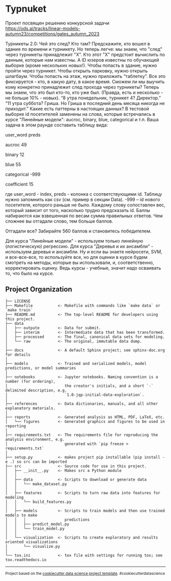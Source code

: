 Typnuket
==============================
Проект посвящен решению конкурсной задачи https://ods.ai/tracks/linear-models-autumn23/competitions/gates_autumn_2023

Турникеты 2.0: Чей это след?
Кто там? Предскажите, кто вошел в здание по времени и турникету. Но теперь легче: мы знаем, что "след" через турникеты принадлежит "Х". Кто этот "Х" предстоит вычислить по данным, которые нам известны. А ID юзеров известны по обучающей выборке (кроме нескольких новых!).
Чтобы попасть в здание, нужно пройти через турникет. Чтобы открыть парковку, нужно открыть шлагбаум. Чтобы попасть на этаж, нужно приложить “таблетку”. Все это фиксируется - кто, в какую дату, в какое время.
Сможем ли мы выучить кому конкретно принадлежит след прохода через турникеты? Теперь мы знаем, что это был кто-то, кто уже был. (Правда, есть и несколько - не больше 10% - новых).
“8 утра понедельник, турникет 4? Директор.” “11 утра суббота? Гриша. Но Гриша в последний день месяца никогда не приходит.”  Какие есть паттерны в настоящих данных?
В тестовой выборке id посетителей заменены на слова, которые встречались в курсе "Линейные модели": aucroc, binary, blue, categorical и т.п.
Ваша задача в этом раунде составить таблицу вида:

user_word	preds

aucroc	49

binary	12

blue	55

categorical	-999

coefficient	15

где user_word - index, preds - колонка с соответствующими id. Таблицу нужно запомнить как csv (см. пример в секции Data). -999 – id нового посетителя, которого раньше не было.
Каждому слову сопоставлен вес, который зависит от того, насколько трудно предсказать id. Баллы набираются как взвешенная по весам сумма правильных ответов. Чем сложнее вы отгадали слово, тем больше баллов.

Отгадали все? Забирайте 560 баллов и становитесь победителем.

Для курса "Линейные модели" - используем только линейную (логистическую) регрессию.
Для курса "Деревья и их ансамбли" - используем деревья и ансамбли.
Ну и если вы знаете нейросети, SVM, и все-все-все, то используйте все, но для оценки в курсе будем смотреть на методы, которые вы использовали, и, соответственно, корректировать оценку. Ведь курсы - учебные, значит надо осваивать то, что было на курсе.

Project Organization
------------

    ├── LICENSE
    ├── Makefile           <- Makefile with commands like `make data` or `make train`
    ├── README.md          <- The top-level README for developers using this project.
    ├── data
    │   ├── outpute        <- Data for submit.
    │   ├── interim        <- Intermediate data that has been transformed.
    │   ├── processed      <- The final, canonical data sets for modeling.
    │   └── raw            <- The original, immutable data dump.
    │
    ├── docs               <- A default Sphinx project; see sphinx-doc.org for details
    │
    ├── models             <- Trained and serialized models, model predictions, or model summaries
    │
    ├── notebooks          <- Jupyter notebooks. Naming convention is a number (for ordering),
    │                         the creator's initials, and a short `-` delimited description, e.g.
    │                         `1.0-jqp-initial-data-exploration`.
    │
    ├── references         <- Data dictionaries, manuals, and all other explanatory materials.
    │
    ├── reports            <- Generated analysis as HTML, PDF, LaTeX, etc.
    │   └── figures        <- Generated graphics and figures to be used in reporting
    │
    ├── requirements.txt   <- The requirements file for reproducing the analysis environment, e.g.
    │                         generated with `pip freeze > requirements.txt`
    │
    ├── setup.py           <- makes project pip installable (pip install -e .) so src can be imported
    ├── src                <- Source code for use in this project.
    │   ├── __init__.py    <- Makes src a Python module
    │   │
    │   ├── data           <- Scripts to download or generate data
    │   │   └── make_dataset.py
    │   │
    │   ├── features       <- Scripts to turn raw data into features for modeling
    │   │   └── build_features.py
    │   │
    │   ├── models         <- Scripts to train models and then use trained models to make
    │   │   │                 predictions
    │   │   ├── predict_model.py
    │   │   └── train_model.py
    │   │
    │   └── visualization  <- Scripts to create exploratory and results oriented visualizations
    │       └── visualize.py
    │
    └── tox.ini            <- tox file with settings for running tox; see tox.readthedocs.io


--------

<p><small>Project based on the <a target="_blank" href="https://drivendata.github.io/cookiecutter-data-science/">cookiecutter data science project template</a>. #cookiecutterdatascience</small></p>
